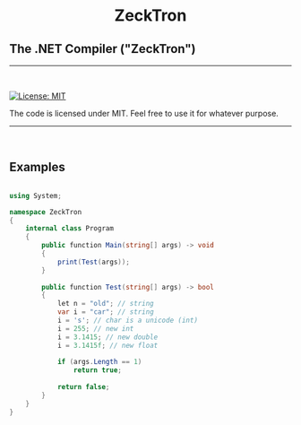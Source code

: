 
<h1 align="center">
   ZeckTron
  <br>
  
  ##  The .NET Compiler ("ZeckTron")
  
</h1>

<hr>


<br>

[![License: MIT](https://img.shields.io/badge/License-MIT-yellow.svg)](https://github.com/Zeckoxe/ZeckLyn/blob/master/LICENSE)

The code is licensed under MIT. Feel free to use it for whatever purpose.

<hr>
<br>


## Examples

```csharp

using System;

namespace ZeckTron
{
    internal class Program
    {
        public function Main(string[] args) -> void 
        {
            print(Test(args));              
        }
        
        public function Test(string[] args) -> bool 
        {
            let n = "old"; // string
            var i = "car"; // string            
            i = 's'; // char is a unicode (int)         
            i = 255; // new int
            i = 3.1415; // new double
            i = 3.1415f; // new float
            
            if (args.Length == 1)
                return true;
             
            return false;
        }
    }
}
```
